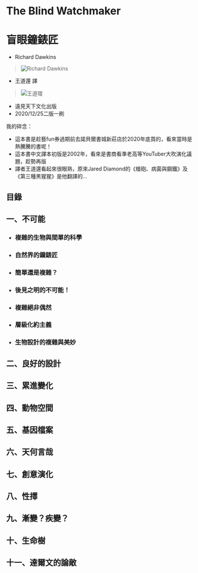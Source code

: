# The Blind Watchmaker
# 盲眼鐘錶匠

- Richard Dawkins
> ![Richard Dawkins](https://i.imgur.com/9FMsDQs.jpg)
- 王道還 譯
> ![王道環](https://i.imgur.com/utgEeoN.jpg)
- 遠見天下文化出版
- 2020/12/25二版一刷

我的碎念：
- 這本書是趁藝fun券過期前去諾貝爾書城新莊店於2020年底買的，看來當時是熱騰騰的書呢！
- 這本書中文譯本初版是2002年，看來是書商看準老高等YouTuber大吹演化議題，趁勢再版
- 譯者王道還看起來很眼熟，原來Jared Diamond的《槍砲、病菌與鋼鐵》及《第三種黑猩猩》是他翻譯的...

## 目錄
## 一、不可能
- ### 複雜的生物與間單的科學
- ### 自然界的鐘錶匠
- ### 簡單還是複雜？
- ### 後見之明的不可能！
- ### 複雜絕非偶然
- ### 層級化約主義
- ### 生物設計的複雜與美妙
## 二、良好的設計
## 三、累進變化
## 四、動物空間
## 五、基因檔案
## 六、天何言哉
## 七、創意演化
## 八、性擇
## 九、漸變？疾變？
## 十、生命樹
## 十一、達爾文的論敵